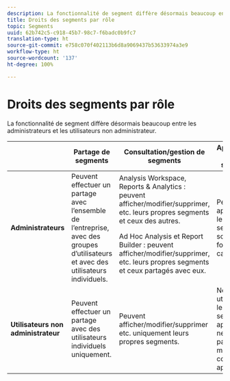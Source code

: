 ```yaml
---
description: La fonctionnalité de segment diffère désormais beaucoup entre les administrateurs et les utilisateurs non administrateur.
title: Droits des segments par rôle
topic: Segments
uuid: 62b742c5-c918-45b7-98c7-f6badc0b9fc7
translation-type: ht
source-git-commit: e758c070f402113b6d8a9069437b53633974a3e9
workflow-type: ht
source-wordcount: '137'
ht-degree: 100%

---
```



# Droits des segments par rôle

La fonctionnalité de segment diffère désormais beaucoup entre les administrateurs et les utilisateurs non administrateur.

<table id="table_13F72FD90C964B86BD4B51E6F51ED292"> 
 <thead> 
  <tr> 
   <th colname="col1" class="entry"></th> 
   <th colname="col2" class="entry"> Partage de segments </th> 
   <th colname="col3" class="entry"> Consultation/gestion de segments </th> 
   <th colname="col4" class="entry"> Approbation de segments </th> 
   <th colname="col5" class="entry"> Application de segments </th> 
  </tr> 
 </thead>
 <tbody> 
  <tr> 
   <td colname="col1"> <b>Administrateurs</b> </td> 
   <td colname="col2"> Peuvent effectuer un partage avec l’ensemble de l’entreprise, avec des groupes d’utilisateurs et avec des utilisateurs individuels. </td> 
   <td colname="col3"> <span class="keyword">Analysis Workspace, Reports &amp; Analytics</span> : peuvent afficher/modifier/supprimer, etc. leurs propres segments et ceux des autres. <p> <span class="keyword">Ad Hoc Analysis</span> et <span class="keyword">Report Builder</span> : peuvent afficher/modifier/supprimer, etc. leurs propres segments et ceux partagés avec eux. </p> </td> 
   <td colname="col4"> Peuvent approuver les segments sous la forme canonique. </td> 
   <td colname="col5"> Peuvent appliquer tout segment à l’échelle de l’entreprise. </td> 
  </tr> 
  <tr> 
   <td colname="col1"> <b>Utilisateurs non administrateur</b> </td> 
   <td colname="col2"> Peuvent effectuer un partage avec des utilisateurs individuels uniquement. </td> 
   <td colname="col3"> Peuvent afficher/modifier/supprimer etc. uniquement leurs propres segments. </td> 
   <td colname="col4"> Ne peuvent utiliser que les segments approuvés ; ne peuvent pas les marquer comme approuvé. </td> 
   <td colname="col5"> Peuvent appliquer leurs propres segments et les segments qui ont été partagés avec eux. </td> 
  </tr> 
 </tbody> 
</table>


